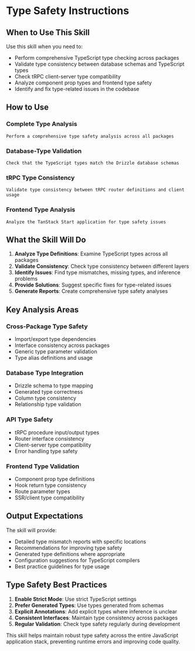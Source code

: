 # Type Safety Instructions

## When to Use This Skill

Use this skill when you need to:
- Perform comprehensive TypeScript type checking across packages
- Validate type consistency between database schemas and TypeScript types
- Check tRPC client-server type compatibility
- Analyze component prop types and frontend type safety
- Identify and fix type-related issues in the codebase

## How to Use

### Complete Type Analysis
```
Perform a comprehensive type safety analysis across all packages
```

### Database-Type Validation
```
Check that the TypeScript types match the Drizzle database schemas
```

### tRPC Type Consistency
```
Validate type consistency between tRPC router definitions and client usage
```

### Frontend Type Analysis
```
Analyze the TanStack Start application for type safety issues
```

## What the Skill Will Do

1. **Analyze Type Definitions**: Examine TypeScript types across all packages
2. **Validate Consistency**: Check type consistency between different layers
3. **Identify Issues**: Find type mismatches, missing types, and inference problems
4. **Provide Solutions**: Suggest specific fixes for type-related issues
5. **Generate Reports**: Create comprehensive type safety analyses

## Key Analysis Areas

### Cross-Package Type Safety
- Import/export type dependencies
- Interface consistency across packages
- Generic type parameter validation
- Type alias definitions and usage

### Database Type Integration
- Drizzle schema to type mapping
- Generated type correctness
- Column type consistency
- Relationship type validation

### API Type Safety
- tRPC procedure input/output types
- Router interface consistency
- Client-server type compatibility
- Error handling type safety

### Frontend Type Validation
- Component prop type definitions
- Hook return type consistency
- Route parameter types
- SSR/client type compatibility

## Output Expectations

The skill will provide:
- Detailed type mismatch reports with specific locations
- Recommendations for improving type safety
- Generated type definitions where appropriate
- Configuration suggestions for TypeScript compilers
- Best practice guidelines for type usage

## Type Safety Best Practices

1. **Enable Strict Mode**: Use strict TypeScript settings
2. **Prefer Generated Types**: Use types generated from schemas
3. **Explicit Annotations**: Add explicit types where inference is unclear
4. **Consistent Interfaces**: Maintain type consistency across packages
5. **Regular Validation**: Check type safety regularly during development

This skill helps maintain robust type safety across the entire JavaScript application stack, preventing runtime errors and improving code quality.